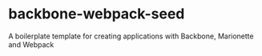 # backbone-webpack-seed
A boilerplate template for creating applications with Backbone, Marionette and Webpack
